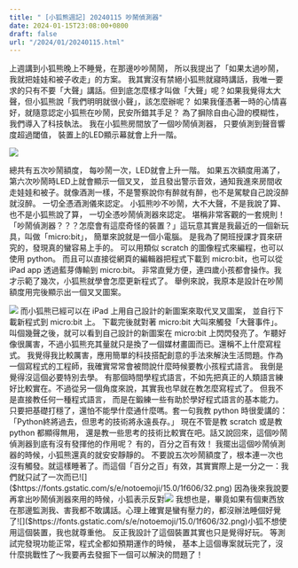 ```yaml
---
title: " [小狐熊週記] 20240115 吵鬧偵測器"
date: 2024-01-15T23:08:00+0800
draft: false
url: "/2024/01/20240115.html"
---
```


上週講到小狐熊晚上不睡覺，在那邊吵吵鬧鬧，
所以我提出了「如果太過吵鬧，我就把娃娃和被子收走」的方案。
我其實沒有禁絕小狐熊就寢時講話，我唯一要求的只有不要「大聲」講話。但到底怎麼樣才叫做「大聲」呢？如果我覺得太大聲，但小狐熊說「我們明明就很小聲」，該怎麼辦呢？
如果我僅憑著一時的心情喜好，就隨意認定小狐熊在吵鬧，民安所錯其手足？
為了摒除自由心證的模糊性，我們導入了科技執法。
我在小狐熊房間放了一個吵鬧偵測器，
只要偵測到聲音響度超過閾值，
裝置上的LED顯示幕就會上升一階。

![]($https://blogger.googleusercontent.com/img/b/R29vZ2xl/AVvXsEgv_QwcDlo0rD79wAcU3FecWCI35WEYs-Wvv2hdfVWT-YnnhUxdVhOWcZakwD0WRgNSa32AokqyXm6ZzJXIIG_viY4K_hcYaf5FA4n0nZGGLCrLzuzqzVvRZZLr-kmi48TPDZlt-xLPJYXpozjXmvSOtceldmc9amvUw1IjL4M_Sa3o5e5Rjx4Gfdu1dRQ/s320/PXL_20240115_140941944.jpg)

總共有五次吵鬧額度，
每吵鬧一次，LED就會上升一階。
如果五次額度用滿了，
第六次吵鬧時LED上就會顯示一個叉叉，
並且發出警示音效，通知我進來房間收走娃娃和被子。就像酒測一樣，不是警察說你有醉就有醉，也不是駕駛自己說沒醉就沒醉。
一切全憑酒測儀來認定。
小狐熊吵不吵鬧，大不大聲，不是我說了算、也不是小狐熊說了算，
一切全憑吵鬧偵測器來認定。
堪稱非常客觀的一套規則！「吵鬧偵測器？？？怎麼會有這麼奇怪的裝置？」這玩意其實是我最近的一個新玩具，叫做「micro:bit」，
簡單來說就是一個小電腦。
是我為了開班授課才買來研究的，發現真的蠻容易上手的。
可以用類似 scratch 的圖像程式來編程，也可以使用 python。
而且可以直接從網頁的編輯器把程式下載到 micro:bit，也可以從 iPad app 透過藍芽傳輸到 micro:bit。
非常直覺方便，連四歲小孩都會操作。我才示範了幾次，小狐熊就學會怎麼更新程式了。
舉例來說，我原本是設計在吵鬧額度用完後顯示出一個叉叉圖案。

![]($https://blogger.googleusercontent.com/img/b/R29vZ2xl/AVvXsEii_icuDnz7X_jYTIs2Wcy05ngfqOzr7ItoiiwnPwZgpb6lCf1QvQ09welGiizl71UC6d39O07EP2yT56Wd_Q-rzEvu74bp5PyKP6mAXkTcUZTASYMLYO-iYhtHF4lPMqnO5_HivwXFxOkQD791NX-4jJgSX-dsjPz9uDHR_-tpCdo8fK_J2RWbgBUfIxQ/s320/PXL_20240115_140918016.MP.jpg)
而小狐熊已經可以在 iPad 上用自己設計的新圖案來取代叉叉圖案，
並自行下載新程式到 micro:bit 上。
下載完後就對著 micro:bit 大叫來觸發「大聲事件」。
叫個幾聲之後，就可以看到自己設計的新圖案在 micro:bit 上閃閃發亮了。乍聽好像很厲害，不過小狐熊充其量就只是換了一個媒材畫圖而已。還稱不上什麼寫程式。
我覺得我比較厲害，應用簡單的科技搭配創意的手法來解決生活問題。作為一個寫程式的工程師，我確實常常會被問說什麼時候要教小孩程式語言。
我倒是覺得沒這個必要特別去學。
有那個時間學程式語言，不如先把真正的人類語言練好比較實在。不過從另一個角度來說，其實我也早就在教怎麼寫程式了。
但我不是直接教任何一種程式語言， 而是在鍛練一些有助於學好程式語言的基本能力。
只要把基礎打穩了，還怕不能學什麼通什麼嗎。套一句我教 python 時很愛講的：「Python終將過去，但思考的技術將永遠長存。」
現在不管是教 scratch 或是教 python 都顯得無用， 還是教一些思考的技術比較實在吧。話又說回來，這個吵鬧偵測器到底有沒有發揮他的作用呢？
有的，百分之百有效！
我擺出這個吵鬧偵測器的時候，小狐熊還真的就安安靜靜的。
不要說五次吵鬧額度了，根本連一次也沒有觸發。就這樣睡著了。而這個「百分之百」有效，其實實際上是一分之一：我們就只試了一次而已![]($https://fonts.gstatic.com/s/e/notoemoji/15.0/1f606/32.png)
因為後來我說要再拿出吵鬧偵測器來用的時候，小狐表示反對![]($https://fonts.gstatic.com/s/e/notoemoji/15.0/1f606/32.png)
我想也是，畢竟如果有個東西放在那邊監測我、害我都不敢講話。心理上確實是蠻有壓力的，都沒辦法睡個好覺了![]($https://fonts.gstatic.com/s/e/notoemoji/15.0/1f606/32.png)小狐不想使用這個裝置，我也就尊重他。
反正我設計了這個裝置其實也只是覺得好玩。
等測試完發現功能正常，程式全都如預期運作的時候，
基本上這個專案就玩完了，沒什麼挑戰性了～我要再去發掘下一個可以解決的問題了！
